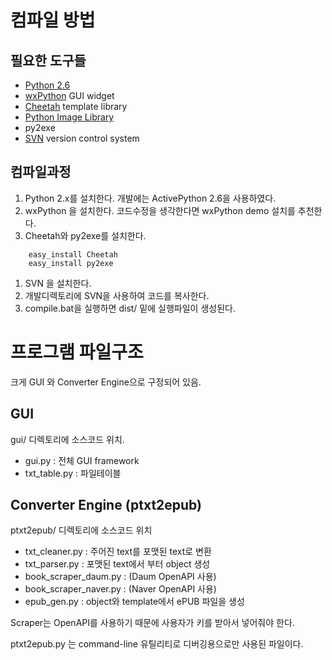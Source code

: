 # 컴파일 방법 #

## 필요한 도구들 ##

  * [Python 2.6](http://www.activestate.com/activepython/downloads)
  * [wxPython](http://www.wxpython.org) GUI widget
  * [Cheetah](http://www.cheetahtemplate.org) template library
  * [Python Image Library](http://www.pythonware.com/products/pil/)
  * py2exe
  * [SVN](http://tortoisesvn.tigris.org) version control system

## 컴파일과정 ##

  1. Python 2.x를 설치한다. 개발에는 ActivePython 2.6을 사용하였다.
  1. wxPython 을 설치한다. 코드수정을 생각한다면 wxPython demo 설치를 추천한다.
  1. Cheetah와 py2exe를 설치한다.
```
    easy_install Cheetah
    easy_install py2exe
```
  1. SVN 을 설치한다.
  1. 개발디렉토리에 SVN을 사용하여 코드를 복사한다.
  1. compile.bat을 실행하면 dist/ 밑에 실행파일이 생성된다.

# 프로그램 파일구조 #
크게 GUI 와 Converter Engine으로 구정되어 있음.

## GUI ##
gui/ 디렉토리에 소스코드 위치.

  * gui.py : 전체 GUI framework
  * txt\_table.py : 파일테이블

## Converter Engine (ptxt2epub) ##
ptxt2epub/ 디렉토리에 소스코드 위치

  * txt\_cleaner.py  : 주어진 text를 포맷된 text로 변환
  * txt\_parser.py   : 포맷된 text에서 부터 object 생성
  * book\_scraper\_daum.py : (Daum OpenAPI 사용)
  * book\_scraper\_naver.py : (Naver OpenAPI 사용)
  * epub\_gen.py   : object와 template에서 ePUB 파일을 생성

Scraper는 OpenAPI를 사용하기 때문에 사용자가 키를 받아서 넣어줘야 한다.

ptxt2epub.py 는 command-line 유틸리티로 디버깅용으로만 사용된 파일이다.